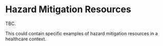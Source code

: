 # Hazard Mitigation Resources

TBC.

This could contain specific examples of hazard mitigation resources in a healthcare context.
